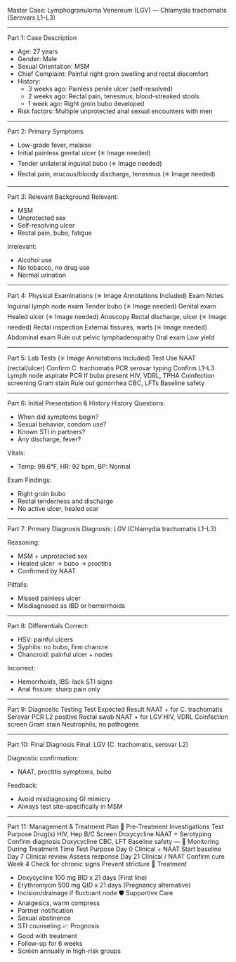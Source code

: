 ﻿Master Case: Lymphogranuloma Venereum (LGV) — Chlamydia trachomatis (Serovars L1–L3) 
________________


Part 1: Case Description
* Age: 27 years
* Gender: Male
* Sexual Orientation: MSM
* Chief Complaint: Painful right groin swelling and rectal discomfort
* History:
   * 3 weeks ago: Painless penile ulcer (self-resolved)
   * 2 weeks ago: Rectal pain, tenesmus, blood-streaked stools
   * 1 week ago: Right groin bubo developed
* Risk factors: Multiple unprotected anal sexual encounters with men


________________


Part 2: Primary Symptoms
* Low-grade fever, malaise
* Initial painless genital ulcer (✳️ Image needed)
* Tender unilateral inguinal bubo (✳️ Image needed)
* Rectal pain, mucous/bloody discharge, tenesmus (✳️ Image needed)


________________


Part 3: Relevant Background
Relevant:


* MSM
* Unprotected sex
* Self-resolving ulcer
* Rectal pain, bubo, fatigue


Irrelevant:


* Alcohol use
* No tobacco, no drug use
* Normal urination


________________


Part 4: Physical Examinations (✳️ Image Annotations Included)
Exam
	Notes
	Inguinal lymph node exam
	Tender bubo (✳️ Image needed)
	Genital exam
	Healed ulcer (✳️ Image needed)
	Anoscopy
	Rectal discharge, ulcer (✳️ Image needed)
	Rectal inspection
	External fissures, warts (✳️ Image needed)
	Abdominal exam
	Rule out pelvic lymphadenopathy
	Oral exam
	Low yield
	

________________


Part 5: Lab Tests (✳️ Image Annotations Included)
Test
	Use
	NAAT (rectal/ulcer)
	Confirm C. trachomatis 
	PCR serovar typing
	Confirm L1–L3
	Lymph node aspirate PCR
	If bubo present
	HIV, VDRL, TPHA
	Coinfection screening
	Gram stain
	Rule out gonorrhea
	CBC, LFTs
	Baseline safety
	

________________


Part 6: Initial Presentation & History
History Questions:


* When did symptoms begin?
* Sexual behavior, condom use?
* Known STI in partners?
* Any discharge, fever?


Vitals:


* Temp: 99.6°F, HR: 92 bpm, BP: Normal


Exam Findings:


* Right groin bubo
* Rectal tenderness and discharge
* No active ulcer, healed scar


________________


Part 7: Primary Diagnosis
Diagnosis: LGV (Chlamydia trachomatis L1–L3)


Reasoning:


* MSM + unprotected sex
* Healed ulcer → bubo → proctitis
* Confirmed by NAAT


Pitfalls:


* Missed painless ulcer
* Misdiagnosed as IBD or hemorrhoids


________________


Part 8: Differentials
Correct:


* HSV: painful ulcers
* Syphilis: no bubo, firm chancre
* Chancroid: painful ulcer + nodes


Incorrect:


* Hemorrhoids, IBS: lack STI signs
* Anal fissure: sharp pain only


________________


Part 9: Diagnostic Testing
Test
	Expected Result
	NAAT
	+ for C. trachomatis
	Serovar PCR
	L2 positive
	Rectal swab NAAT
	+ for LGV
	HIV, VDRL
	Coinfection screen
	Gram stain
	Neutrophils, no pathogens
	

________________


Part 10: Final Diagnosis
Final: LGV (C. trachomatis, serovar L2)


Diagnostic confirmation:


* NAAT, proctitis symptoms, bubo


Feedback:


* Avoid misdiagnosing GI mimicry
* Always test site-specifically in MSM


________________


Part 11: Management & Treatment Plan
🧪 Pre-Treatment Investigations
Test
	Purpose
	Drug(s)
	HIV, Hep B/C
	Screen
	Doxycycline
	NAAT + Serotyping
	Confirm diagnosis
	Doxycycline
	CBC, LFT
	Baseline safety
	—
	🔁 Monitoring During Treatment
Time
	Test
	Purpose
	Day 0
	Clinical + NAAT
	Start baseline
	Day 7
	Clinical review
	Assess response
	Day 21
	Clinical / NAAT
	Confirm cure
	Week 4
	Check for chronic signs
	Prevent stricture
	💊 Treatment
* Doxycycline 100 mg BID x 21 days (First line)
* Erythromycin 500 mg QID x 21 days (Pregnancy alternative)
* Incision/drainage if fluctuant node
🛡️ Supportive Care
* Analgesics, warm compress
* Partner notification
* Sexual abstinence
* STI counseling
📈 Prognosis
* Good with treatment
* Follow-up for 6 weeks
* Screen annually in high-risk groups